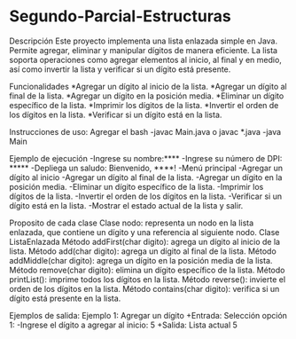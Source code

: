 # Segundo-Parcial-Estructuras
Descripción
Este proyecto implementa una lista enlazada simple en Java. Permite agregar, eliminar y manipular dígitos de manera eficiente. La lista soporta operaciones como agregar elementos al inicio, al final y en medio, así como invertir la lista y verificar si un dígito está presente.

Funcionalidades
*Agregar un dígito al inicio de la lista.
*Agregar un dígito al final de la lista.
*Agregar un dígito en la posición media.
*Eliminar un dígito específico de la lista.
*Imprimir los dígitos de la lista.
*Invertir el orden de los dígitos en la lista.
*Verificar si un dígito está en la lista.

Instrucciones de uso:
Agregar el bash
-javac Main.java o javac *.java
-java Main

Ejemplo de ejecución
-Ingrese su nombre:****
-Ingrese su número de DPI: *****
-Depliega un saludo: Bienvenido, ****!
-Menú principal
  -Agregar un dígito al inicio
  -Agregar un dígito al final de la lista.
  -Agregar un dígito en la posición media.
  -Eliminar un dígito específico de la lista.
  -Imprimir los dígitos de la lista.
  -Invertir el orden de los dígitos en la lista.
  -Verificar si un dígito está en la lista.
  -Mostrar el estado actual de la lista y salir.

Proposito de cada clase
Clase nodo: representa un nodo en la lista enlazada, que contiene un dígito y una referencia al siguiente nodo.
Clase ListaEnlazada
  Método addFirst(char digito): agrega un dígito al inicio de la lista.
  Método add(char digito): agrega un dígito al final de la lista.
  Método addMiddle(char digito): agrega un dígito en la posición media de la lista.
  Método remove(char digito): elimina un dígito específico de la lista.
  Método printList(): imprime todos los dígitos en la lista.
  Método reverse(): invierte el orden de los dígitos en la lista.
  Método contains(char digito): verifica si un dígito está presente en la lista.

  Ejemplos de salida:
  Ejemplo 1: Agregar un dígito
  +Entrada: Selección opción 1:
    -Ingrese el dígito a agregar al inicio: 5
  +Salida: Lista actual 5
